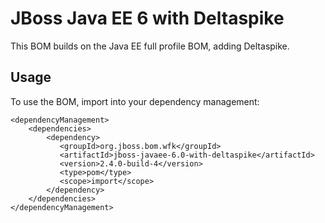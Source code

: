 JBoss Java EE 6 with Deltaspike
===============================

This BOM builds on the Java EE full profile BOM, adding Deltaspike.
 
Usage
-----

To use the BOM, import into your dependency management:

    <dependencyManagement>
        <dependencies>
            <dependency>
               <groupId>org.jboss.bom.wfk</groupId>
               <artifactId>jboss-javaee-6.0-with-deltaspike</artifactId>
               <version>2.4.0-build-4</version>
               <type>pom</type>
               <scope>import</scope>
            </dependency>
        </dependencies>
    </dependencyManagement>
